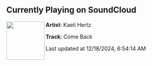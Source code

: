 ## Currently Playing on SoundCloud

[<img align="left" width="100" src="https://i1.sndcdn.com/artworks-5AtiZ0vsUqyfzkHd-yCAHzQ-t500x500.jpg">](https://soundcloud.com/kaelihertz/come-back)

**Artist**: Kaeli Hertz 

**Track**: Come Back

Last updated at 12/18/2024, 6:54:14 AM
